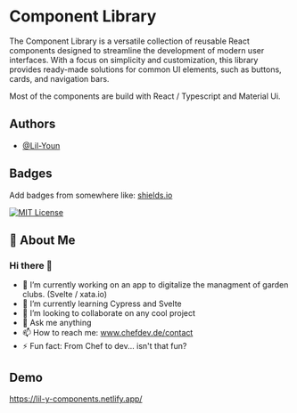 
# Component Library

The Component Library is a versatile collection of reusable React components designed to streamline the development of modern user interfaces. With a focus on simplicity and customization, this library provides ready-made solutions for common UI elements, such as buttons, cards, and navigation bars.

Most of the components are build with React / Typescript and Material Ui.




## Authors

- [@Lil-Youn](https://github.com/Lil-Youn)


## Badges

Add badges from somewhere like: [shields.io](https://shields.io/)

[![MIT License](https://img.shields.io/badge/License-MIT-green.svg)](https://choosealicense.com/licenses/mit/)



## 🚀 About Me
### Hi there 👋



- 🔭 I’m currently working on an app to digitalize the managment of garden clubs. (Svelte / xata.io)
- 🌱 I’m currently learning Cypress and Svelte
- 👯 I’m looking to collaborate on any cool project
- 💬 Ask me anything
- 📫 How to reach me: www.chefdev.de/contact
- ⚡ Fun fact: From Chef to dev... isn't that fun?


## Demo

https://lil-y-components.netlify.app/

